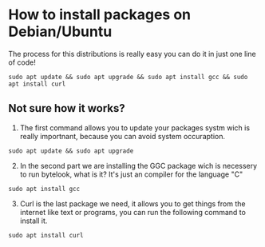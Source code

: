 # How to install packages on Debian/Ubuntu
The process for this distributions is really easy you can do it in just one line of code!
```
sudo apt update && sudo apt upgrade && sudo apt install gcc && sudo apt install curl
```
## Not sure how it works?
1. The first command allows you to update your packages systm wich is really importnant, because you can avoid system occuraption.
```
sudo apt update && sudo apt upgrade
```
2. In the second part we are installing the GGC package wich is necessery to run bytelook, what is it? It's just an compiler for the language "C"
 ```
sudo apt install gcc
 ```
3. Curl is the last package we need, it allows you to get things from the internet like text or programs, you can run the following command to install it.
  ```
sudo apt install curl
  ```
